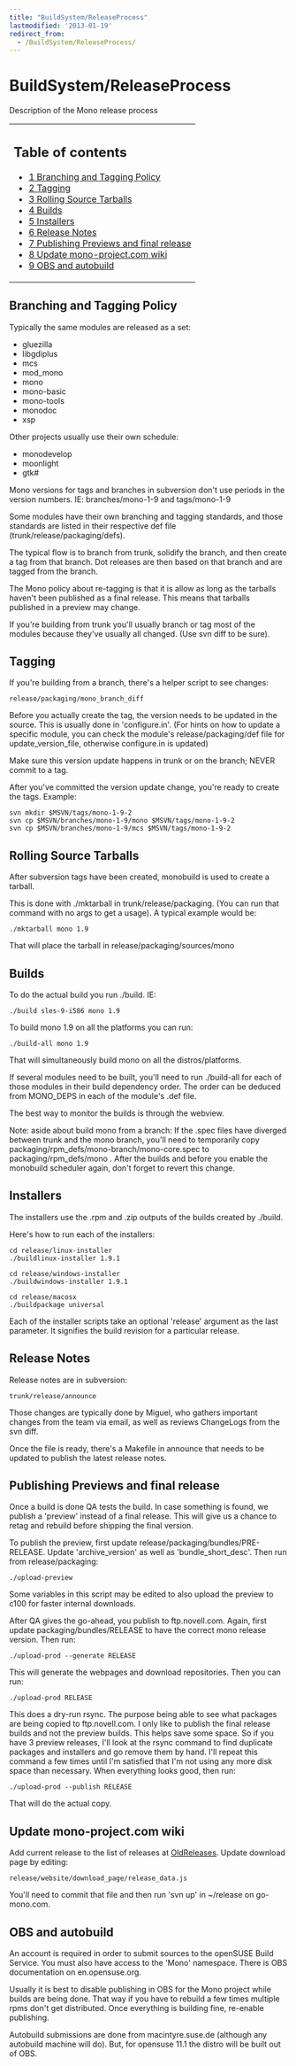 ```yaml
---
title: "BuildSystem/ReleaseProcess"
lastmodified: '2013-01-19'
redirect_from:
  - /BuildSystem/ReleaseProcess/
---
```


BuildSystem/ReleaseProcess
==========================

Description of the Mono release process

<table>
<col width="100%" />
<tbody>
<tr class="odd">
<td align="left"><h2>Table of contents</h2>
<ul>
<li><a href="#branching-and-tagging-policy">1 Branching and Tagging Policy</a></li>
<li><a href="#tagging">2 Tagging</a></li>
<li><a href="#rolling-source-tarballs">3 Rolling Source Tarballs</a></li>
<li><a href="#builds">4 Builds</a></li>
<li><a href="#installers">5 Installers</a></li>
<li><a href="#release-notes">6 Release Notes</a></li>
<li><a href="#publishing-previews-and-final-release">7 Publishing Previews and final release</a></li>
<li><a href="#update-mono-projectcom-wiki">8 Update mono-project.com wiki</a></li>
<li><a href="#obs-and-autobuild">9 OBS and autobuild</a></li>
</ul></td>
</tr>
</tbody>
</table>

Branching and Tagging Policy
----------------------------

Typically the same modules are released as a set:

-   gluezilla
-   libgdiplus
-   mcs
-   mod_mono
-   mono
-   mono-basic
-   mono-tools
-   monodoc
-   xsp

Other projects usually use their own schedule:

-   monodevelop
-   moonlight
-   gtk#

Mono versions for tags and branches in subversion don't use periods in the version numbers. IE: branches/mono-1-9 and tags/mono-1-9

Some modules have their own branching and tagging standards, and those standards are listed in their respective def file (trunk/release/packaging/defs).

The typical flow is to branch from trunk, solidify the branch, and then create a tag from that branch. Dot releases are then based on that branch and are tagged from the branch.

The Mono policy about re-tagging is that it is allow as long as the tarballs haven't been published as a final release. This means that tarballs published in a preview may change.

If you're building from trunk you'll usually branch or tag most of the modules because they've usually all changed. (Use svn diff to be sure).

Tagging
-------

If you're building from a branch, there's a helper script to see changes:

    release/packaging/mono_branch_diff

Before you actually create the tag, the version needs to be updated in the source. This is usually done in 'configure.in'. (For hints on how to update a specific module, you can check the module's release/packaging/def file for update_version_file, otherwise configure.in is updated)

Make sure this version update happens in trunk or on the branch; NEVER commit to a tag.

After you've committed the version update change, you're ready to create the tags. Example:

    svn mkdir $MSVN/tags/mono-1-9-2
    svn cp $MSVN/branches/mono-1-9/mono $MSVN/tags/mono-1-9-2
    svn cp $MSVN/branches/mono-1-9/mcs $MSVN/tags/mono-1-9-2

Rolling Source Tarballs
-----------------------

After subversion tags have been created, monobuild is used to create a tarball.

This is done with ./mktarball in trunk/release/packaging. (You can run that command with no args to get a usage). A typical example would be:

    ./mktarball mono 1.9

That will place the tarball in release/packaging/sources/mono

Builds
------

To do the actual build you run ./build. IE:

    ./build sles-9-i586 mono 1.9

To build mono 1.9 on all the platforms you can run:

    ./build-all mono 1.9

That will simultaneously build mono on all the distros/platforms.

If several modules need to be built, you'll need to run ./build-all for each of those modules in their build dependency order. The order can be deduced from MONO_DEPS in each of the module's .def file.

The best way to monitor the builds is through the webview.

Note: aside about build mono from a branch: If the .spec files have diverged between trunk and the mono branch, you'll need to temporarily copy packaging/rpm_defs/mono-branch/mono-core.spec to packaging/rpm_defs/mono . After the builds and before you enable the monobuild scheduler again, don't forget to revert this change.

Installers
----------

The installers use the .rpm and .zip outputs of the builds created by ./build.

Here's how to run each of the installers:

    cd release/linux-installer
    ./buildlinux-installer 1.9.1

    cd release/windows-installer
    ./buildwindows-installer 1.9.1

    cd release/macosx
    ./buildpackage universal

Each of the installer scripts take an optional 'release' argument as the last parameter. It signifies the build revision for a particular release.

Release Notes
-------------

Release notes are in subversion:

    trunk/release/announce

Those changes are typically done by Miguel, who gathers important changes from the team via email, as well as reviews ChangeLogs from the svn diff.

Once the file is ready, there's a Makefile in announce that needs to be updated to publish the latest release notes.

Publishing Previews and final release
-------------------------------------

Once a build is done QA tests the build. In case something is found, we publish a 'preview' instead of a final release. This will give us a chance to retag and rebuild before shipping the final version.

To publish the preview, first update release/packaging/bundles/PRE-RELEASE. Update 'archive_version' as well as 'bundle_short_desc'. Then run from release/packaging:

    ./upload-preview

Some variables in this script may be edited to also upload the preview to c100 for faster internal downloads.

After QA gives the go-ahead, you publish to ftp.novell.com. Again, first update packaging/bundles/RELEASE to have the correct mono release version. Then run:

    ./upload-prod --generate RELEASE

This will generate the webpages and download repositories. Then you can run:

    ./upload-prod RELEASE

This does a dry-run rsync. The purpose being able to see what packages are being copied to ftp.novell.com. I only like to publish the final release builds and not the preview builds. This helps save some space. So if you have 3 preview releases, I'll look at the rsync command to find duplicate packages and installers and go remove them by hand. I'll repeat this command a few times until I'm satisfied that I'm not using any more disk space than necessary. When everything looks good, then run:

    ./upload-prod --publish RELEASE

That will do the actual copy.

Update mono-project.com wiki
----------------------------

Add current release to the list of releases at [OldReleases](/OldReleases "OldReleases"). Update download page by editing:

    release/website/download_page/release_data.js

You'll need to commit that file and then run 'svn up' in \~/release on go-mono.com.

OBS and autobuild
-----------------

An account is required in order to submit sources to the openSUSE Build Service. You must also have access to the 'Mono' namespace. There is OBS documentation on en.opensuse.org.

Usually it is best to disable publishing in OBS for the Mono project while builds are being done. That way if you have to rebuild a few times multiple rpms don't get distributed. Once everything is building fine, re-enable publishing.

Autobuild submissions are done from macintyre.suse.de (although any autobuild machine will do). But, for opensuse 11.1 the distro will be built out of OBS.

